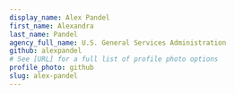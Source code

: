 ```yaml
---
display_name: Alex Pandel
first_name: Alexandra
last_name: Pandel
agency_full_name: U.S. General Services Administration
github: alexpandel
# See [URL] for a full list of profile photo options
profile_photo: github
slug: alex-pandel
---
```

